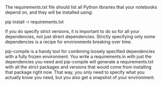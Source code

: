 The requirements.txt file should list all Python libraries that your notebooks depend on, and they will be installed using:

pip install -r requirements.txt

If you do specify strict versions, it is important to do so for all your dependencies, not just direct dependencies. Strictly specifying only some dependencies is a recipe for environments breaking over time.

pip-compile is a handy tool for combining loosely specified dependencies with a fully frozen environment.
You write a requirements.in with just the dependencies you need and pip-compile will generate a requirements.txt with all the strict packages and versions that would come from installing that package right now.
That way, you only need to specify what you actually know you need, but you also get a snapshot of your environment.

